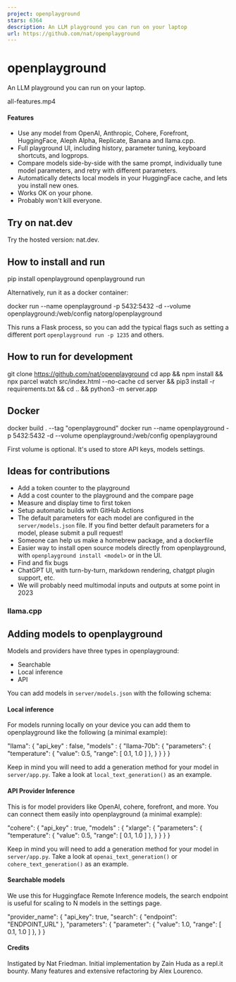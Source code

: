 ```yaml
---
project: openplayground
stars: 6364
description: An LLM playground you can run on your laptop
url: https://github.com/nat/openplayground
---
```


openplayground
==============

An LLM playground you can run on your laptop.

all-features.mp4

#### Features

-   Use any model from OpenAI, Anthropic, Cohere, Forefront, HuggingFace, Aleph Alpha, Replicate, Banana and llama.cpp.
-   Full playground UI, including history, parameter tuning, keyboard shortcuts, and logprops.
-   Compare models side-by-side with the same prompt, individually tune model parameters, and retry with different parameters.
-   Automatically detects local models in your HuggingFace cache, and lets you install new ones.
-   Works OK on your phone.
-   Probably won't kill everyone.

Try on nat.dev
--------------

Try the hosted version: nat.dev.

How to install and run
----------------------

pip install openplayground
openplayground run

Alternatively, run it as a docker container:

docker run --name openplayground -p 5432:5432 -d --volume openplayground:/web/config natorg/openplayground

This runs a Flask process, so you can add the typical flags such as setting a different port `openplayground run -p 1235` and others.

How to run for development
--------------------------

git clone https://github.com/nat/openplayground
cd app && npm install && npx parcel watch src/index.html --no-cache
cd server && pip3 install -r requirements.txt && cd .. && python3 -m server.app

Docker
------

docker build . --tag "openplayground"
docker run --name openplayground -p 5432:5432 -d --volume openplayground:/web/config openplayground

First volume is optional. It's used to store API keys, models settings.

Ideas for contributions
-----------------------

-   Add a token counter to the playground
-   Add a cost counter to the playground and the compare page
-   Measure and display time to first token
-   Setup automatic builds with GitHub Actions
-   The default parameters for each model are configured in the `server/models.json` file. If you find better default parameters for a model, please submit a pull request!
-   Someone can help us make a homebrew package, and a dockerfile
-   Easier way to install open source models directly from openplayground, with `openplayground install <model>` or in the UI.
-   Find and fix bugs
-   ChatGPT UI, with turn-by-turn, markdown rendering, chatgpt plugin support, etc.
-   We will probably need multimodal inputs and outputs at some point in 2023

### llama.cpp

Adding models to openplayground
-------------------------------

Models and providers have three types in openplayground:

-   Searchable
-   Local inference
-   API

You can add models in `server/models.json` with the following schema:

#### Local inference

For models running locally on your device you can add them to openplayground like the following (a minimal example):

"llama": {
    "api\_key" : false,
    "models" : {
        "llama-70b": {
            "parameters": {
                "temperature": {
                    "value": 0.5,
                    "range": \[
                        0.1,
                        1.0
                    \]
                },
            }
        }
    }
}

Keep in mind you will need to add a generation method for your model in `server/app.py`. Take a look at `local_text_generation()` as an example.

#### API Provider Inference

This is for model providers like OpenAI, cohere, forefront, and more. You can connect them easily into openplayground (a minimal example):

"cohere": {
    "api\_key" : true,
    "models" : {
        "xlarge": {
            "parameters": {
                "temperature": {
                    "value": 0.5,
                    "range": \[
                        0.1,
                        1.0
                    \]
                },
            }
        }
    }
}

Keep in mind you will need to add a generation method for your model in `server/app.py`. Take a look at `openai_text_generation()` or `cohere_text_generation()` as an example.

#### Searchable models

We use this for Huggingface Remote Inference models, the search endpoint is useful for scaling to N models in the settings page.

"provider\_name": {
    "api\_key": true,
    "search": {
        "endpoint": "ENDPOINT\_URL"
    },
    "parameters": {
        "parameter": {
            "value": 1.0,
            "range": \[
                0.1,
                1.0
            \]
        },
    }
}

#### Credits

Instigated by Nat Friedman. Initial implementation by Zain Huda as a repl.it bounty. Many features and extensive refactoring by Alex Lourenco.
